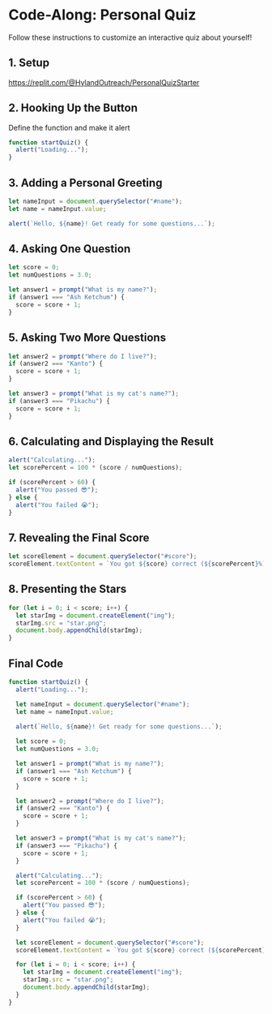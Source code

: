 # Code-Along: Personal Quiz
Follow these instructions to customize an interactive quiz about yourself!

## 1. Setup
https://replit.com/@HylandOutreach/PersonalQuizStarter

## 2. Hooking Up the Button
Define the function and make it alert

```js
function startQuiz() {
  alert("Loading...");
}
```

## 3. Adding a Personal Greeting

```js
let nameInput = document.querySelector("#name");
let name = nameInput.value;

alert(`Hello, ${name}! Get ready for some questions...`);
```

## 4. Asking One Question

```js
let score = 0;
let numQuestions = 3.0;

let answer1 = prompt("What is my name?");
if (answer1 === "Ash Ketchum") {
  score = score + 1;
}
```

## 5. Asking Two More Questions

```js
let answer2 = prompt("Where do I live?");
if (answer2 === "Kanto") {
  score = score + 1;
}

let answer3 = prompt("What is my cat's name?");
if (answer3 === "Pikachu") {
  score = score + 1;
}
```

## 6. Calculating and Displaying the Result

```js
alert("Calculating...");
let scorePercent = 100 * (score / numQuestions);

if (scorePercent > 60) {
  alert("You passed 😎");
} else {
  alert("You failed 😭");
}
```

## 7. Revealing the Final Score

```js
let scoreElement = document.querySelector("#score");
scoreElement.textContent = `You got ${score} correct (${scorePercent}%)`;
```

## 8. Presenting the Stars

```js
for (let i = 0; i < score; i++) {
  let starImg = document.createElement("img");
  starImg.src = "star.png";
  document.body.appendChild(starImg);
}
```

## Final Code

```js
function startQuiz() {
  alert("Loading...");

  let nameInput = document.querySelector("#name");
  let name = nameInput.value;

  alert(`Hello, ${name}! Get ready for some questions...`);
  
  let score = 0;
  let numQuestions = 3.0;

  let answer1 = prompt("What is my name?");
  if (answer1 === "Ash Ketchum") {
    score = score + 1;
  }

  let answer2 = prompt("Where do I live?");
  if (answer2 === "Kanto") {
    score = score + 1;
  }

  let answer3 = prompt("What is my cat's name?");
  if (answer3 === "Pikachu") {
    score = score + 1;
  }

  alert("Calculating...");
  let scorePercent = 100 * (score / numQuestions);

  if (scorePercent > 60) {
    alert("You passed 😎");
  } else {
    alert("You failed 😭");
  }

  let scoreElement = document.querySelector("#score");
  scoreElement.textContent = `You got ${score} correct (${scorePercent}%)`;

  for (let i = 0; i < score; i++) {
    let starImg = document.createElement("img");
    starImg.src = "star.png";
    document.body.appendChild(starImg);
  }
}
```
